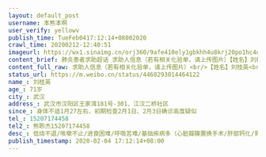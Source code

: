 ```yaml
---
layout: default_post
username: 本熊本啊
user_verify: yellowv
publish_time: TueFeb0417:12:14+08002020
crawl_time: 20200212-12:40:51
imageurl: https://wx1.sinaimg.cn/orj360/9afe410ely1gbkhh4u8krj20po1hc4oc.jpg,https://wx2.sinaimg.cn/orj360/9afe410ely1gbkhh35johj20po1hckdz.jpg
content_brief: 肺炎患者求助超话 求助人信息（若有相关化验单，请上传图片）【姓名】刘桂英【年龄】71岁【所在城市】武汉【所在小区、社区】武汉市汉阳区王家湾181号-301、江汉二桥社区【患病时间】身体不适1月27左右、初期检查2月1日、2月3日确诊高度疑似【联系方式】15207174458【其他紧急联系人】熊聆 ...全文
content_full_raw: 求助人信息（若有相关化验单，请上传图片）<br/>【姓名】刘桂英<br/>【年龄】71岁<br/>【所在城市】武汉<br/>【所在小区、社区】武汉市汉阳区王家湾181号-301、江汉二桥社区<br/>【患病时间】身体不适1月27左右、初期检查2月1日、2月3日确诊高度疑似<br/>【联系方式】15207174458<br/>【其他紧急联系人】熊聆杰15207174458<br/>【病情描述】低烧不退/咳嗽不止/进食困难/呼吸苦难/基础疾病多（心脏瓣膜置换手术/肝部钙化/胃溃疡），现在输液耗时长，四瓶水昨天从晚上十点到早上九点，无法居家隔离，心脏问题较严重
status_url: https://m.weibo.cn/status/4468293014464122
name_: 刘桂英
age_: 71岁
city_: 武汉
address_: 武汉市汉阳区王家湾181号-301、江汉二桥社区
since_: 身体不适1月27左右、初期检查2月1日、2月3日确诊高度疑似
tel_: 15207174458
tel2_: 熊聆杰15207174458
desc_: 低烧不退/咳嗽不止/进食困难/呼吸苦难/基础疾病多（心脏瓣膜置换手术/肝部钙化/胃溃疡），现在输液耗时长，四瓶水昨天从晚上十点到早上九点，无法居家隔离，心脏问题较严重
publish_timestamp: 2020-02-04 17:12:14+08:00
---
```

